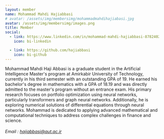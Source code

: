 ```yaml
---
layout: member
name: Mohammad Mahdi Hajiabbasi
# avatar: /assets/img/membersimg/mohammadmahdihajiabasi.jpg
avatar: /assets/img/membersimg/images.png
title: Member
social:  
  - link: https://www.linkedin.com/in/mohammad-mahdi-hajiabbasi-87824020b/
    icon: bi-linkedin

  - link: https://github.com/hajiabbasi
    icon: bi-github
---
```


Mohammad Mahdi Haji Abbasi is a graduate student in the Artificial Intelligence Master's program at Amirkabir University of Technology, currently in his third semester with an outstanding GPA of 19. He earned his bachelor's degree in mathematics with a GPA of 18.19 and was directly admitted to the master's program without an entrance exam. His primary research focuses on portfolio optimization using neural networks, particularly transformers and graph neural networks. Additionally, he is exploring numerical solutions of differential equations through neural networks. Mohammad is dedicated to applying advanced mathematical and computational techniques to address complex challenges in finance and science.

###### Email : hajiabbasi@aut.ac.ir

